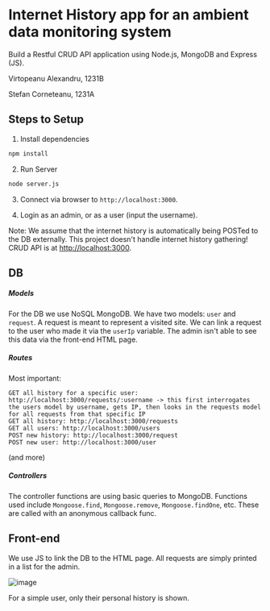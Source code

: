 # Internet History app for an ambient data monitoring system

Build a Restful CRUD API application using Node.js, MongoDB and Express (JS).

Virtopeanu Alexandru, 1231B

Stefan Corneteanu, 1231A

## Steps to Setup

1. Install dependencies

```bash
npm install
```

2. Run Server

```bash
node server.js
```

3. Connect via browser to `http://localhost:3000`.

4. Login as an admin, or as a user (input the username).

Note: We assume that the internet history is automatically being POSTed to the DB externally. This project doesn't handle internet history gathering! CRUD API is at <http://localhost:3000>.


## DB 

##### Models

For the DB we use NoSQL MongoDB. We have two models: `user` and `request`. A request is meant to represent a visited site. We can link a request to the user who made it via the `userIp` variable. The admin isn't able to see this data via the front-end HTML page.

##### Routes

Most important:

```
GET all history for a specific user: http://localhost:3000/requests/:username -> this first interrogates the users model by username, gets IP, then looks in the requests model for all requests from that specific IP
GET all history: http://localhost:3000/requests
GET all users: http://localhost:3000/users
POST new history: http://localhost:3000/request
POST new user: http://localhost:3000/user
```
(and more)

##### Controllers

The controller functions are using basic queries to MongoDB. Functions used include `Mongoose.find`, `Mongoose.remove`, `Mongoose.findOne`, etc. These are called with an anonymous callback func.


## Front-end

We use JS to link the DB to the HTML page. All requests are simply printed in a list for the admin.

![image](https://user-images.githubusercontent.com/44416281/149515282-31a5661c-503e-45f6-92a0-84308893a1a3.png)

For a simple user, only their personal history is shown.

